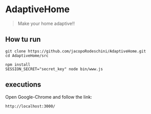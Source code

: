 # AdaptiveHome

> Make your home adaptive!!


## How tu run
```
git clone https://github.com/jacopoRodeschini/AdaptiveHome.git
cd AdaptiveHome/src
```

```
npm install 
SESSION_SECRET="secret_key" node bin/www.js
```


## executions

Open Google-Chrome and follow the link: 

```
http://localhost:3000/ 
```


